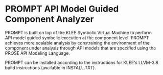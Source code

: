 PROMPT API Model Guided Component Analyzer
===========================================================================================

PROMPT is built on top of the KLEE Symbolic Virtual Machine to perform API model guided 
symbolic execution at the component level. PROMPT achieves more scalable analysis by 
constraining the environment of the component under analysis through API models that are 
specified using the PROSE API Modeling Language.

PROMPT can be installed according to the instructions for KLEE's LLVM-3.8 build instructions 
(available in INSTALL.TXT).

